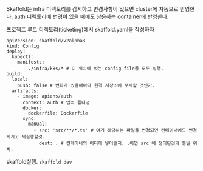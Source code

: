 Skaffold는
infra 디렉토리를 감시하고 변경사항이 있으면 cluster에 자동으로 반영한다.
auth 디렉토리에 변경이 있을 때에도 상응하는 container에 반영한다.

프로젝트 루트 디렉토리(ticketing)에서 skaffold.yaml을 작성하자

```
apiVersion: skaffold/v2alpha3
kind: Config
deploy:
  kubectl:
    manifests:
      - ./infra/k8s/* # 이 위치에 있는 config file들 모두 실행.
build:
  local:
    push: false # 변화가 있을때마다 원격 저장소에 푸시할 것인가.
  artifacts:
    - image: apiens/auth
      context: auth # 앱의 폴더명
      docker:
        dockerfile: Dockerfile
      sync:
        manual:
          - src: 'src/**/*.ts' # 여기 해당하는 파일들 변경되면 컨테이너에도 변경시키고 재실행할것.
            dest: . # 컨테이너의 어디에 넣어줄지. .이면 src 에 정의된것과 동일 위치.
```

skaffold실행.
`skaffold dev`

